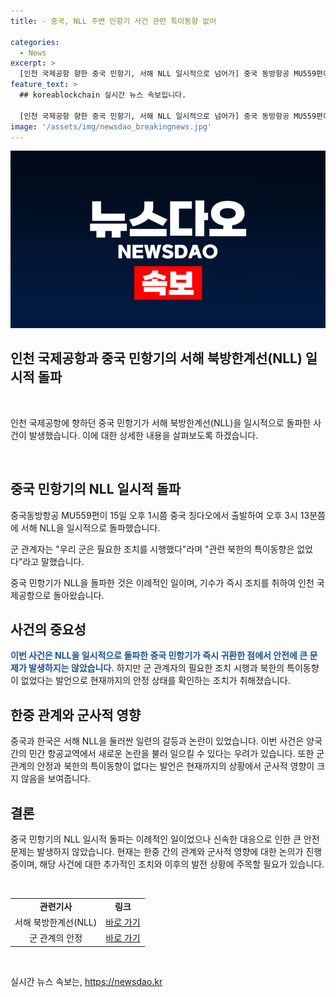 ```yaml
---
title: - 중국, NLL 주변 민항기 사건 관련 특이동향 없어

categories:
  - News
excerpt: >
  [인천 국제공항 향한 중국 민항기, 서해 NLL 일시적으로 넘어가] 중국 동방항공 MU559편이 서해 북방한계선(NLL)을 잠시 넘었다가 기수를 돌려 인천공항에 착륙했다. 이는 중국 민항기에 이례적인 사건으로, 관련 북한 동향은 없었으며 우리 군은 필요한 조치를 시행했다고 밝혀졌다. (150자)
feature_text: >
  ## koreablockchain 실시간 뉴스 속보입니다.

  [인천 국제공항 향한 중국 민항기, 서해 NLL 일시적으로 넘어가] 중국 동방항공 MU559편이 서해 북방한계선(NLL)을 잠시 넘었다가 기수를 돌려 인천공항에 착륙했다. 이는 중국 민항기에 이례적인 사건으로, 관련 북한 동향은 없었으며 우리 군은 필요한 조치를 시행했다고 밝혀졌다. (150자)
image: '/assets/img/newsdao_breakingnews.jpg'
---
```


<p><img src="/assets/img/newsdao_breakingnews.jpg" alt="koreablockchain 속보" /></p>

<h2>인천 국제공항과 중국 민항기의 서해 북방한계선(NLL) 일시적 돌파</h2>

<p data-ke-size="size16">&nbsp;</p>

<p>인천 국제공항에 향하던 중국 민항기가 서해 북방한계선(NLL)을 일시적으로 돌파한 사건이 발생했습니다. 이에 대한 상세한 내용을 살펴보도록 하겠습니다.</p>

<p data-ke-size="size16">&nbsp;</p>

<h2 data-ke-size="size26">중국 민항기의 NLL 일시적 돌파</h2>

<p>중국동방항공 MU559편이 15일 오후 1시쯤 중국 칭다오에서 출발하여 오후 3시 13분쯤에 서해 NLL을 일시적으로 돌파했습니다. </p>

<p data-ke-size="size16">군 관계자는 "우리 군은 필요한 조치를 시행했다"라며 "관련 북한의 특이동향은 없었다"라고 말했습니다.</p>

<p>중국 민항기가 NLL을 돌파한 것은 이례적인 일이며, 기수가 즉시 조치를 취하여 인천 국제공항으로 돌아왔습니다.</p>

<h2 data-ke-size="size26">사건의 중요성</h2>

<p><b><span style="color: #1a5490;">이번 사건은 NLL을 일시적으로 돌파한 중국 민항기가 즉시 귀환한 점에서 안전에 큰 문제가 발생하지는 않았습니다.</span></b> 하지만 군 관계자의 필요한 조치 시행과 북한의 특이동향이 없었다는 발언으로 현재까지의 안정 상태를 확인하는 조치가 취해졌습니다.</p>

<h2 data-ke-size="size26">한중 관계와 군사적 영향</h2>

<p>중국과 한국은 서해 NLL을 둘러싼 일련의 갈등과 논란이 있었습니다. 이번 사건은 양국 간의 민간 항공교역에서 새로운 논란을 불러 일으킬 수 있다는 우려가 있습니다. 또한 군 관계의 안정과 북한의 특이동향이 없다는 발언은 현재까지의 상황에서 군사적 영향이 크지 않음을 보여줍니다.</p>

<h2 data-ke-size="size26">결론</h2>

<p>중국 민항기의 NLL 일시적 돌파는 이례적인 일이었으나 신속한 대응으로 인한 큰 안전 문제는 발생하지 않았습니다. 현재는 한중 간의 관계와 군사적 영향에 대한 논의가 진행 중이며, 해당 사건에 대한 추가적인 조치와 이후의 발전 상황에 주목할 필요가 있습니다.</p>

<p data-ke-size="size16">&nbsp;</p>

<table>
    <tr>
        <td style="text-align: center; height: 17px;"><b>관련기사</b></td>
        <td style="text-align: center; height: 17px;"><b>링크</b></td>
    </tr>
    <tr>
        <td style="text-align: center; height: 17px;">서해 북방한계선(NLL)</td>
        <td style="text-align: center; height: 17px;"><a href="https://www.google.com/search?q=%EC%84%9C%ED%95%B4+%EB%B6%81%EB%B0%A9%ED%95%9C%EA%B3%84%EC%84%A0" target="_blank" rel="noopener">바로 가기</a></td>
    </tr>
    <tr>
        <td style="text-align: center; height: 17px;">군 관계의 안정</td>
        <td style="text-align: center; height: 17px;"><a href="https://www.google.com/search?q=%EA%B5%B0+%EA%B4%80%EA%B3%84%EC%9D%98+%EC%95%88%EC%A0%95" target="_blank" rel="noopener">바로 가기</a></td>
    </tr>
</table>

<p data-ke-size="size16">&nbsp;</p>
실시간 뉴스 속보는, <a href="https://newsdao.kr" rel="dofollow">https://newsdao.kr</a>


